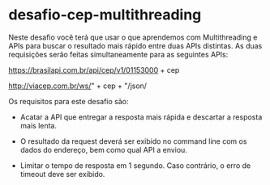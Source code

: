 # desafio-cep-multithreading

Neste desafio você terá que usar o que aprendemos com Multithreading e APIs para buscar o resultado mais rápido entre duas APIs distintas.
As duas requisições serão feitas simultaneamente para as seguintes APIs:

https://brasilapi.com.br/api/cep/v1/01153000 + cep

http://viacep.com.br/ws/" + cep + "/json/

Os requisitos para este desafio são:

- Acatar a API que entregar a resposta mais rápida e descartar a resposta mais lenta.

- O resultado da request deverá ser exibido no command line com os dados do endereço, bem como qual API a enviou.

- Limitar o tempo de resposta em 1 segundo. Caso contrário, o erro de timeout deve ser exibido.
